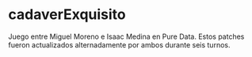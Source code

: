 # cadaverExquisito
Juego entre Miguel Moreno e Isaac Medina en Pure Data. 
Estos patches fueron actualizados alternadamente por ambos durante seis turnos.
